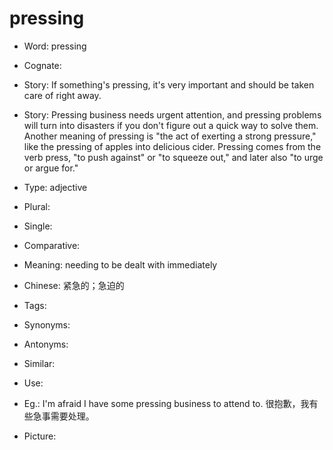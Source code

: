# pressing

- Word: pressing
- Cognate: 
- Story: If something's pressing, it's very important and should be taken care of right away.
- Story: Pressing business needs urgent attention, and pressing problems will turn into disasters if you don't figure out a quick way to solve them. Another meaning of pressing is "the act of exerting a strong pressure," like the pressing of apples into delicious cider. Pressing comes from the verb press, "to push against" or "to squeeze out," and later also "to urge or argue for."

- Type: adjective
- Plural: 
- Single: 
- Comparative: 
- Meaning: needing to be dealt with immediately
- Chinese: 紧急的；急迫的
- Tags: 
- Synonyms: 
- Antonyms: 
- Similar: 
- Use: 
- Eg.: I'm afraid I have some pressing business to attend to. 很抱歉，我有些急事需要处理。
- Picture: 

